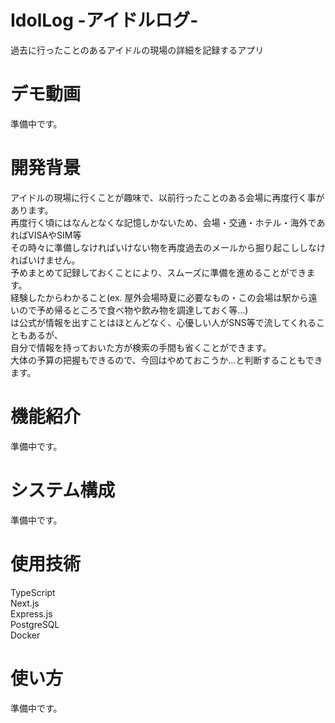 # IdolLog -アイドルログ-
過去に行ったことのあるアイドルの現場の詳細を記録するアプリ

# デモ動画
準備中です。

# 開発背景
アイドルの現場に行くことが趣味で、以前行ったことのある会場に再度行く事があります。<br>
再度行く頃にはなんとなくな記憶しかないため、会場・交通・ホテル・海外であればVISAやSIM等<br>
その時々に準備しなければいけない物を再度過去のメールから掘り起こししなければいけません。<br>
予めまとめて記録しておくことにより、スムーズに準備を進めることができます。<br>
経験したからわかること(ex. 屋外会場時夏に必要なもの・この会場は駅から遠いので予め帰るところで食べ物や飲み物を調達しておく等...)<br>
は公式が情報を出すことはほとんどなく、心優しい人がSNS等で流してくれることもあるが、<br>
自分で情報を持っておいた方が検索の手間も省くことができます。<br>
大体の予算の把握もできるので、今回はやめておこうか...と判断することもできます。<br>

# 機能紹介
準備中です。

# システム構成
準備中です。

# 使用技術
TypeScript<br>
Next.js<br>
Express.js<br>
PostgreSQL<br>
Docker<br>

# 使い方
準備中です。
